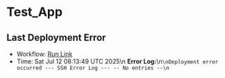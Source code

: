 # Test_App






##  Last Deployment Error

- Workflow: [Run Link](https://github.com/Alfonza/Test_App/actions/runs/16236069370)
- Time: Sat Jul 12 08:13:49 UTC 2025\n
**Error Log:**\n```\nDeployment error occurred
--- SSH Error Log ---
-- No entries --\n```
